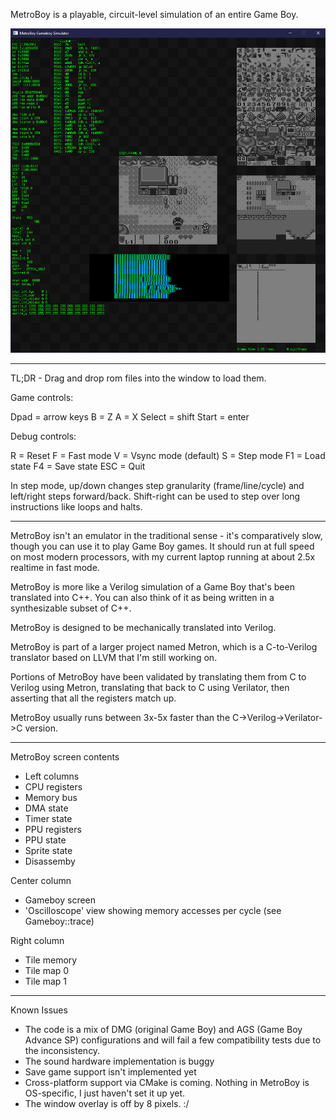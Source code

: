 MetroBoy is a playable, circuit-level simulation of an entire Game Boy.

![MetroBoy screenshot](MetroBoy.png "MetroBoy screenshot")

----------

TL;DR - Drag and drop rom files into the window to load them.

Game controls:

Dpad = arrow keys
B = Z
A = X
Select = shift
Start = enter

Debug controls:

R = Reset
F = Fast mode
V = Vsync mode (default)
S = Step mode
F1 = Load state
F4 = Save state
ESC = Quit

In step mode, up/down changes step granularity (frame/line/cycle) and left/right steps forward/back. Shift-right can be used to step over long instructions like loops and halts.

----------

MetroBoy isn't an emulator in the traditional sense - it's comparatively slow, though you can use it to play Game Boy games. It should run at full speed on most modern processors, with my current laptop running at about 2.5x realtime in fast mode.

MetroBoy is more like a Verilog simulation of a Game Boy that's been translated into C++. You can also think of it as being written in a synthesizable subset of C++.

MetroBoy is designed to be mechanically translated into Verilog.

MetroBoy is part of a larger project named Metron, which is a C-to-Verilog translator based on LLVM that I'm still working on.

Portions of MetroBoy have been validated by translating them from C to Verilog using Metron, translating that back to C using Verilator, then asserting that all the registers match up.

MetroBoy usually runs between 3x-5x faster than the C->Verilog->Verilator->C version.

----------

MetroBoy screen contents 

- Left columns
- CPU registers
- Memory bus
- DMA state
- Timer state
- PPU registers
- PPU state
- Sprite state
- Disassemby

Center column
- Gameboy screen
- 'Oscilloscope' view showing memory accesses per cycle (see Gameboy::trace)

Right column
- Tile memory
- Tile map 0
- Tile map 1

----------

Known Issues

- The code is a mix of DMG (original Game Boy) and AGS (Game Boy Advance SP) configurations and will fail a few compatibility tests due to the inconsistency.
- The sound hardware implementation is buggy
- Save game support isn't implemented yet
- Cross-platform support via CMake is coming. Nothing in MetroBoy is OS-specific, I just haven't set it up yet.
- The window overlay is off by 8 pixels. :/
